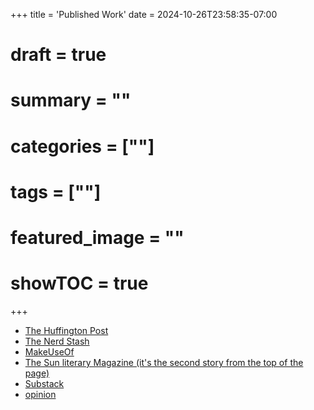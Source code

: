 +++
title = 'Published Work'
date = 2024-10-26T23:58:35-07:00
# draft = true
# summary = ""
# categories = [""]
# tags = [""]
# featured_image = ""
# showTOC = true
+++

- [The Huffington Post](https://www.huffpost.com/author/rian-kochel)  
- [The Nerd Stash](https://thenerdstash.com/author/riankochel/)  
- [MakeUseOf](https://www.makeuseof.com/author/rian-kochel/)  
- [The Sun literary Magazine (it's the second story from the top of the page)](https://www.thesunmagazine.org/issues/460/cash)
- [Substack](https://open.substack.com/pub/riankochel)
- [opinion](https://www.fatnugsmag.com/daily-nugs/pridecomesonceayearbutatwhatcost)

<!--more-->

